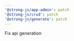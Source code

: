 ```yaml
---
'@strong-js/app-admin': patch
'@strong-js/crud': patch
'@strong-js/generate': patch
---
```


Fix api generation
